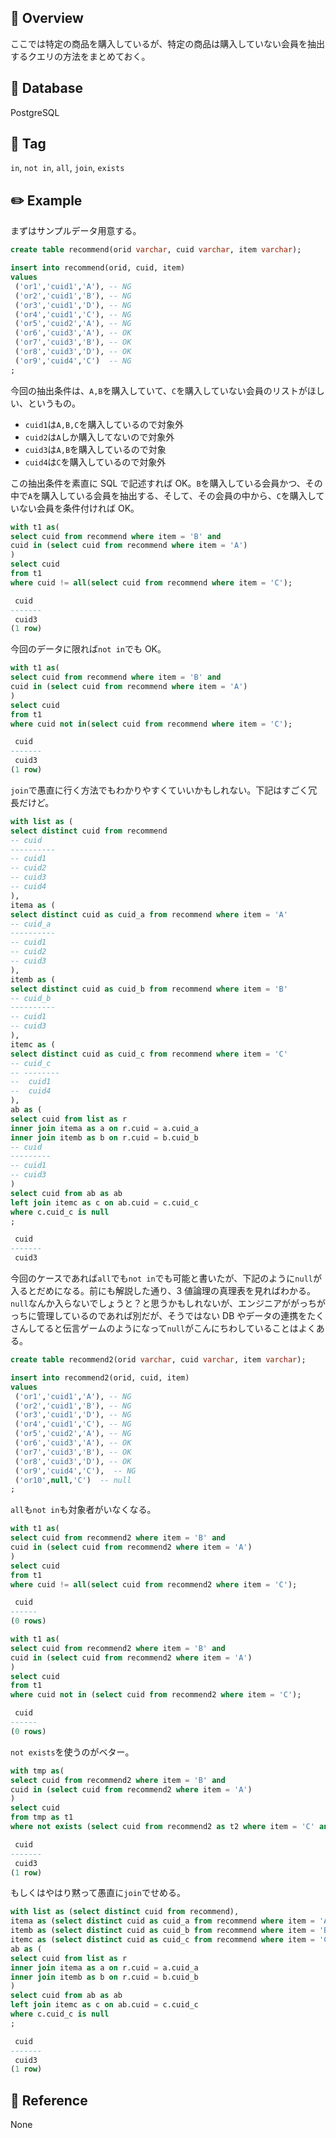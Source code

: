 ## :memo: Overview

ここでは特定の商品を購入しているが、特定の商品は購入していない会員を抽出するクエリの方法をまとめておく。

## :floppy_disk: Database

PostgreSQL

## :bookmark: Tag

`in`, `not in`, `all`, `join`, `exists`

## :pencil2: Example

まずはサンプルデータ用意する。

```sql
create table recommend(orid varchar, cuid varchar, item varchar);

insert into recommend(orid, cuid, item)
values
 ('or1','cuid1','A'), -- NG
 ('or2','cuid1','B'), -- NG
 ('or3','cuid1','D'), -- NG
 ('or4','cuid1','C'), -- NG
 ('or5','cuid2','A'), -- NG
 ('or6','cuid3','A'), -- OK
 ('or7','cuid3','B'), -- OK
 ('or8','cuid3','D'), -- OK
 ('or9','cuid4','C')  -- NG
;
```

今回の抽出条件は、`A,B`を購入していて、`C`を購入していない会員のリストがほしい、というもの。

- `cuid1`は`A,B,C`を購入しているので対象外
- `cuid2`は`A`しか購入してないので対象外
- `cuid3`は`A,B`を購入しているので対象
- `cuid4`は`C`を購入しているので対象外

この抽出条件を素直に SQL で記述すれば OK。`B`を購入している会員かつ、その中で`A`を購入している会員を抽出する、そして、その会員の中から、`C`を購入していない会員を条件付ければ OK。

```sql
with t1 as(
select cuid from recommend where item = 'B' and
cuid in (select cuid from recommend where item = 'A')
)
select cuid
from t1
where cuid != all(select cuid from recommend where item = 'C');

 cuid
-------
 cuid3
(1 row)
```

今回のデータに限れば`not in`でも OK。

```sql
with t1 as(
select cuid from recommend where item = 'B' and
cuid in (select cuid from recommend where item = 'A')
)
select cuid
from t1
where cuid not in(select cuid from recommend where item = 'C');

 cuid
-------
 cuid3
(1 row)
```

`join`で愚直に行く方法でもわかりやすくていいかもしれない。下記はすごく冗長だけど。

```sql
with list as (
select distinct cuid from recommend
-- cuid
----------
-- cuid1
-- cuid2
-- cuid3
-- cuid4
),
itema as (
select distinct cuid as cuid_a from recommend where item = 'A'
-- cuid_a
----------
-- cuid1
-- cuid2
-- cuid3
),
itemb as (
select distinct cuid as cuid_b from recommend where item = 'B'
-- cuid_b
----------
-- cuid1
-- cuid3
),
itemc as (
select distinct cuid as cuid_c from recommend where item = 'C'
-- cuid_c
-- --------
--  cuid1
--  cuid4
),
ab as (
select cuid from list as r
inner join itema as a on r.cuid = a.cuid_a
inner join itemb as b on r.cuid = b.cuid_b
-- cuid
---------
-- cuid1
-- cuid3
)
select cuid from ab as ab
left join itemc as c on ab.cuid = c.cuid_c
where c.cuid_c is null
;

 cuid
-------
 cuid3
```

今回のケースであれば`all`でも`not in`でも可能と書いたが、下記のように`null`が入るとだめになる。前にも解説した通り、3 値論理の真理表を見ればわかる。`null`なんか入らないでしょうと？と思うかもしれないが、エンジニアががっちがっちに管理しているのであれば別だが、そうではない DB やデータの連携をたくさんしてると伝言ゲームのようになって`null`がこんにちわしていることはよくある。

```sql
create table recommend2(orid varchar, cuid varchar, item varchar);

insert into recommend2(orid, cuid, item)
values
 ('or1','cuid1','A'), -- NG
 ('or2','cuid1','B'), -- NG
 ('or3','cuid1','D'), -- NG
 ('or4','cuid1','C'), -- NG
 ('or5','cuid2','A'), -- NG
 ('or6','cuid3','A'), -- OK
 ('or7','cuid3','B'), -- OK
 ('or8','cuid3','D'), -- OK
 ('or9','cuid4','C'),  -- NG
 ('or10',null,'C')  -- null
;
```

`all`も`not in`も対象者がいなくなる。

```sql
with t1 as(
select cuid from recommend2 where item = 'B' and
cuid in (select cuid from recommend2 where item = 'A')
)
select cuid
from t1
where cuid != all(select cuid from recommend2 where item = 'C');

 cuid
------
(0 rows)

with t1 as(
select cuid from recommend2 where item = 'B' and
cuid in (select cuid from recommend2 where item = 'A')
)
select cuid
from t1
where cuid not in (select cuid from recommend2 where item = 'C');

 cuid
------
(0 rows)
```

`not exists`を使うのがベター。

```sql
with tmp as(
select cuid from recommend2 where item = 'B' and
cuid in (select cuid from recommend2 where item = 'A')
)
select cuid
from tmp as t1
where not exists (select cuid from recommend2 as t2 where item = 'C' and t1.cuid = t2.cuid);

 cuid
-------
 cuid3
(1 row)
```

もしくはやはり黙って愚直に`join`でせめる。

```sql
with list as (select distinct cuid from recommend),
itema as (select distinct cuid as cuid_a from recommend where item = 'A'),
itemb as (select distinct cuid as cuid_b from recommend where item = 'B'),
itemc as (select distinct cuid as cuid_c from recommend where item = 'C'),
ab as (
select cuid from list as r
inner join itema as a on r.cuid = a.cuid_a
inner join itemb as b on r.cuid = b.cuid_b
)
select cuid from ab as ab
left join itemc as c on ab.cuid = c.cuid_c
where c.cuid_c is null
;

 cuid
-------
 cuid3
(1 row)
```

## :closed_book: Reference

None
